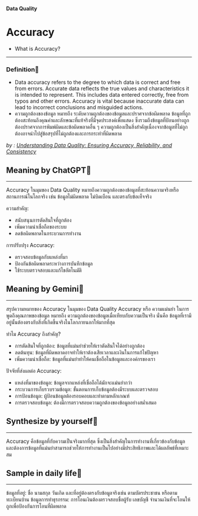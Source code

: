 **Data Quality**

# Accuracy
- What is Accuracy?
-----------------------------------------------


### Definition🌷

- Data accuracy refers to the degree to which data is correct and free from errors. Accurate data reflects the true values and characteristics it is intended to represent. This includes data entered correctly, free from typos and other errors. Accuracy is vital because inaccurate data can lead to incorrect conclusions and misguided actions.
- ความถูกต้องของข้อมูล หมายถึง ระดับความถูกต้องของข้อมูลและปราศจากข้อผิดพลาด ข้อมูลที่ถูกต้องสะท้อนถึงคุณค่าและลักษณะที่แท้จริงที่มีจุดประสงค์เพื่อแสดง ซึ่งรวมถึงข้อมูลที่ป้อนอย่างถูกต้องปราศจากการพิมพ์ผิดและข้อผิดพลาดอื่น ๆ ความถูกต้องเป็นสิ่งสําคัญเนื่องจากข้อมูลที่ไม่ถูกต้องอาจนําไปสู่ข้อสรุปที่ไม่ถูกต้องและการกระทําที่ผิดพลาด


*by : [Understanding Data Quality: Ensuring Accuracy, Reliability, and Consistency](https://www.bigdataframework.org/knowledge/understanding-data-quality/#toc_Accuracy)*


## Meaning by ChatGPT🌷
-----------------------------------------------
Accuracy ในมุมของ Data Quality หมายถึงความถูกต้องของข้อมูลที่สะท้อนความจริงหรือสถานการณ์ในโลกจริง เช่น ข้อมูลไม่ผิดพลาด ไม่บิดเบือน และตรงกับข้อเท็จจริง

ความสำคัญ:
- สนับสนุนการตัดสินใจที่ถูกต้อง
- เพิ่มความน่าเชื่อถือของระบบ
- ลดข้อผิดพลาดในกระบวนการทำงาน


การปรับปรุง Accuracy:
- ตรวจสอบข้อมูลกับแหล่งที่มา
- ป้องกันข้อผิดพลาดระหว่างการบันทึกข้อมูล
- ใช้ระบบตรวจสอบและแก้ไขอัตโนมัติ


## Meaning by Gemini🌷
-----------------------------------------------
สรุปความหมายของ Accuracy ในมุมของ Data Quality
Accuracy หรือ ความแม่นยำ ในการพูดถึงคุณภาพของข้อมูล หมายถึง ความถูกต้องของข้อมูลเมื่อเทียบกับความเป็นจริง นั่นคือ ข้อมูลที่เรามีอยู่นั้นต้องตรงกับสิ่งที่เกิดขึ้นจริงในโลกภายนอกให้มากที่สุด

ทำไม Accuracy ถึงสำคัญ?
- การตัดสินใจที่ถูกต้อง: ข้อมูลที่แม่นยำช่วยให้เราตัดสินใจได้อย่างถูกต้อง
- ลดต้นทุน: ข้อมูลที่ผิดพลาดอาจทำให้เราต้องเสียเวลาและเงินในการแก้ไขปัญหา
- เพิ่มความน่าเชื่อถือ: ข้อมูลที่แม่นยำทำให้คนเชื่อถือในข้อมูลและองค์กรของเรา


ปัจจัยที่ส่งผลต่อ Accuracy:
- แหล่งที่มาของข้อมูล: ข้อมูลจากแหล่งที่เชื่อถือได้มักจะแม่นยำกว่า
- กระบวนการเก็บรวบรวมข้อมูล: ขั้นตอนการเก็บข้อมูลต้องมีระบบและตรวจสอบ
- การป้อนข้อมูล: ผู้ป้อนข้อมูลต้องรอบคอบและทำตามหลักเกณฑ์
- การตรวจสอบข้อมูล: ต้องมีการตรวจสอบความถูกต้องของข้อมูลอย่างสม่ำเสมอ


## Synthesize by yourself🌷
-----------------------------------------------
Accuracy คือข้อมูลที่กับความเป็นจริงมากที่สุด ซึ่งเป็นสิ่งสำคัญในการทำงานที่เกี่ยวข้องกับข้อมูลและต้องการข้อมูลที่แม่นยำสามารถช่วยให้การทำงานเป็นไปอย่างมีประสิทธิภาพและได้ผลลัพธ์ที่เหมาะสม



## Sample in daily life🌷
-----------------------------------------------
ข้อมูลที่อยู่: ชื่อ นามสกุล วันเกิด และที่อยู่ต้องตรงกับข้อมูลจริงเช่น ตามบัตรประชาชน หรือตามทะเบียนบ้าน
ข้อมูลการทำธุรกรรม: การโอนเงินต้องตรวจสอบชื่อผู้รับ เลขบัญชี จำนวนเงินที่จะโอนให้ถูกเพื่อป้องกันการโอนที่ผิดพลาด
